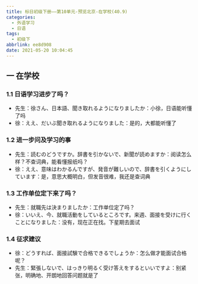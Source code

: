 ```yaml
---
title: 标日初级下册——第10单元-预览北京-在学校(40.9)
categories:
  - 外语学习
  - 日语
tags:
  - 初级下
abbrlink: ee8d908
date: 2021-05-20 10:04:45
---
```

## 一 在学校

### 1.1 日语学习进步了吗？

* 先生：徐さん、日本語、聞き取れるようになりましたか：小徐，日语能听懂了吗
* 徐：ええ、だいぶ聞き取れるようになりました：是的，大都能听懂了

<!--more-->

### 1.2 进一步问及学习的事

* 先生：読むのどうですか。辞書を引かないで、新聞が読めますか：阅读怎么样？不查词典，能看懂报纸吗？
* 徐：ええ、意味はわかるんですが、発音が難しいので、辞書を引くようにしています：是，意思大概明白，但发音很难，我还是查词典

### 1.3 工作单位定下来了吗？

* 先生：就職先は決まりましたか：工作单位定了吗？
* 徐：いいえ、今、就職活動をしているところです。来週、面接を受けに行くことになりました：没有，现在正在找。下星期去面试

### 1.4 征求建议

* 徐：どうすれば、面接試験で合格できるでしょうか：怎么做才能面试合格呢？
* 先生：緊張しないで、はっきり明るく受け答えをするといいですよ：别紧张，明确地、开朗地回答问题就是了
